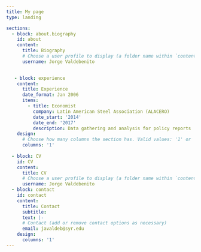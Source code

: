 ```yaml
---
title: My page
type: landing

sections:
  - block: about.biography
    id: about
    content:
      title: Biography
      # Choose a user profile to display (a folder name within `content/authors/`)
      username: Jorge Valdebenito
      

   - block: experience
    content:
      title: Experience
      date_format: Jan 2006
      items:
        - title: Economist
          company: Latin American Steel Association (ALACERO)
          date_start: '2014'
          date_end: '2017'
          description: Data gathering and analysis for policy reports
    design:
      # Choose how many columns the section has. Valid values: '1' or '2'.
      columns: '1'
   
  - block: CV
    id: CV
    content:
      title: CV
      # Choose a user profile to display (a folder name within `content/authors/`)
      username: Jorge Valdebenito
  - block: contact
    id: contact
    content:
      title: Contact
      subtitle:
      text: |-
      # Contact (add or remove contact options as necessary)
      email: javaldeb@syr.edu
    design:
      columns: '1'
---
```

